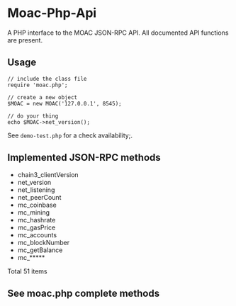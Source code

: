# Moac-Php-Api
A PHP interface to the MOAC JSON-RPC API. All documented API functions are present.

## Usage
    // include the class file
    require 'moac.php';
    
    // create a new object
    $MOAC = new MOAC('127.0.0.1', 8545);
    
    // do your thing
    echo $MOAC->net_version();

See `demo-test.php` for a check availability;. 

## Implemented JSON-RPC methods
* chain3_clientVersion
* net_version
* net_listening
* net_peerCount
* mc_coinbase
* mc_mining
* mc_hashrate
* mc_gasPrice
* mc_accounts
* mc_blockNumber
* mc_getBalance
* mc_*****

Total 51 items

See moac.php complete methods
----------------
